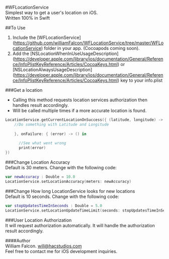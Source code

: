 #WFLocationService    
Simplest way to get a user's location on iOS.   
Written 100% in Swift   

##To Use
1. Include the [WFLocationService] (https://github.com/williamFalcon/WFLocationService/tree/master/WFLocationService) folder in your app. (Cocoapods coming soon).      
2. Add the [NSLocationWhenInUseUsageDescription] (https://developer.apple.com/library/ios/documentation/General/Reference/InfoPlistKeyReference/Articles/CocoaKeys.html) or [NSLocationAlwaysUsageDescription] (https://developer.apple.com/library/ios/documentation/General/Reference/InfoPlistKeyReference/Articles/CocoaKeys.html) key to your info.plist   

###Get a location    
- Calling this method requests location services authorization then handles result accordingly.    
- Will be called multiple times if a more accurate location is found.   
````swift
LocationService.getCurrentLocationOnSuccess({ (latitude, longitude) -> () in
    //Do something with Latitude and Longitude
    
    }, onFailure: { (error) -> () in
    
      //See what went wrong
      print(error)
})
````    

###Change Location Accuracy  
Default is 30 meters. Change with the following code:   
````swift
var newAccuracy : Double = 10.0
LocationService.setLocationAccuracy(meters: newAccuracy)
````  
    
###Change How long LocationService looks for new locations  
Default is 10 seconds. Change with the following code:   
````swift
var stopUpdatesTimeInSeconds : Double = 5.0
LocationService.setLocationUpdateTimeLimit(seconds: stopUpdatesTimeInSeconds)
```` 
###User Location Authorization    
It will request authorization automatically. It will handle the authorization result accordingly.        

####Author    
William Falcon. will@hacstudios.com    
Feel free to contact me for iOS development inquiries.    
